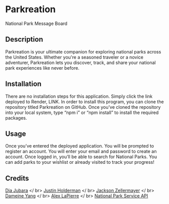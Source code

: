 # Parkreation
National Park Message Board

## Description
Parkreation is your ultimate companion for exploring national parks across the United States. Whether you're a seasoned traveler or a novice adventurer, Parkreation lets you discover, track, and share your national park experiences like never before.

## Installation
There are no installation steps for this application. Simply click the link deployed to Render, LINK. 
In order to install this program, you can clone the repository titled Parkreation on GitHub. Once you’ve cloned the repository into your local system, type “npm i” or “npm install” to install the required packages.

## Usage
Once you’ve entered the deployed application. You will be prompted to register an account. You will enter your email and password to create an account. Once logged in, you’ll be able to search for National Parks. You can add parks to your wishlist or already visited to track your progress!

## Credits
[Dia Jubara](https://github.com/djubara)
</ br>
[Justin Holderman](https://github.com/JustindHolderman)
</ br>
[Jackson Zellermayer](https://github.com/JacksonZellermayer)
</ br>
[Dameine Yang](https://github.com/Dameine)
</ br>
[Alex LaPierre](https://github.com/aslapi)
</ br>
[National Park Service API](https://www.nps.gov/index.htm)
